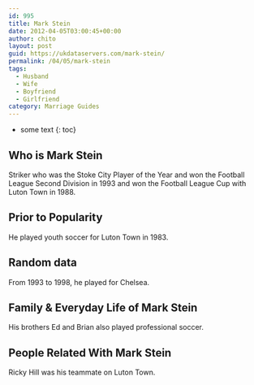 ```yaml
---
id: 995
title: Mark Stein
date: 2012-04-05T03:00:45+00:00
author: chito
layout: post
guid: https://ukdataservers.com/mark-stein/
permalink: /04/05/mark-stein
tags:
  - Husband
  - Wife
  - Boyfriend
  - Girlfriend
category: Marriage Guides
---
```


* some text
{: toc}
          
          
## Who is  Mark Stein
                  
                  
                  
Striker who was the Stoke City Player of the Year and won the Football League Second Division in 1993 and won the Football League Cup with Luton Town in 1988.
                  
                
                
                
## Prior to Popularity 
                  
                  
                  
He played youth soccer for Luton Town in 1983.
                  
                
                
                
## Random data 
                  
                  
                  
From 1993 to 1998, he played for Chelsea.
                  
                
                
                
## Family & Everyday Life of Mark Stein
                  
                  
                  
His brothers Ed and Brian also played professional soccer.
                  
                
                
                
## People Related With  Mark Stein
                  
                  
                  
Ricky Hill was his teammate on Luton Town.
                  
                
              
            
          
          
          
    
    
  
